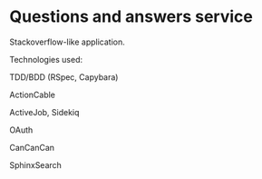 # Questions and answers service

Stackoverflow-like application.

Technologies used:

TDD/BDD (RSpec, Capybara)

ActionCable

ActiveJob, Sidekiq

OAuth

CanCanCan

SphinxSearch
